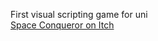 First visual scripting game for uni
<br/>
[Space Conqueror on Itch](https://nnra.itch.io/space-conqueror)